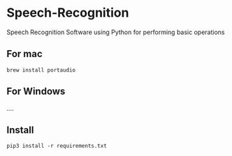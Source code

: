 # Speech-Recognition
Speech Recognition Software using Python for performing basic operations


## For mac

```
brew install portaudio 
```

## For Windows

....


## Install
```
pip3 install -r requirements.txt
```